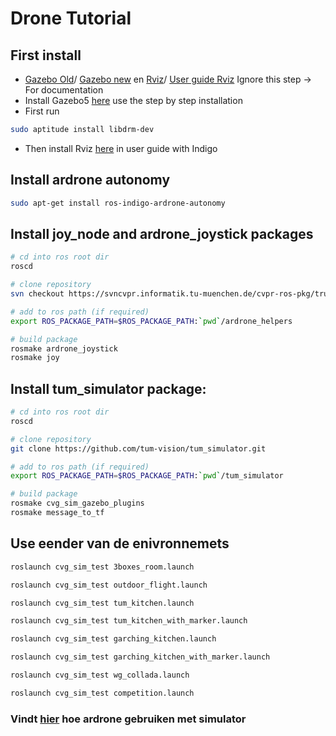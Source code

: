 # Drone Tutorial

## First install 
- [Gazebo Old](https://wiki.ros.org/simulator_gazebo?distro=fuerte/)/ [Gazebo new](https://wiki.ros.org/gazebo_ros_pkgs) 
en [Rviz](http://wiki.ros.org/rviz)/ [User guide Rviz](http://wiki.ros.org/rviz/UserGuide) Ignore this step -> For documentation
- Install Gazebo5 [here](http://gazebosim.org/tutorials?tut=install_ubuntu&ver=5.0) use the step by step installation
- First run 

```bash
sudo aptitude install libdrm-dev
```
- Then install Rviz [here](http://wiki.ros.org/rviz/UserGuide) in user guide with Indigo
## Install ardrone autonomy
```bash
sudo apt-get install ros-indigo-ardrone-autonomy
```
## Install joy_node and ardrone_joystick packages
```bash
# cd into ros root dir
roscd

# clone repository
svn checkout https://svncvpr.informatik.tu-muenchen.de/cvpr-ros-pkg/trunk/ardrone_helpers

# add to ros path (if required)
export ROS_PACKAGE_PATH=$ROS_PACKAGE_PATH:`pwd`/ardrone_helpers

# build package
rosmake ardrone_joystick
rosmake joy
```
## Install tum_simulator package:

```bash
# cd into ros root dir
roscd

# clone repository
git clone https://github.com/tum-vision/tum_simulator.git

# add to ros path (if required)
export ROS_PACKAGE_PATH=$ROS_PACKAGE_PATH:`pwd`/tum_simulator

# build package
rosmake cvg_sim_gazebo_plugins
rosmake message_to_tf
```

## Use eender van de enivronnemets

```bash
roslaunch cvg_sim_test 3boxes_room.launch

roslaunch cvg_sim_test outdoor_flight.launch

roslaunch cvg_sim_test tum_kitchen.launch

roslaunch cvg_sim_test tum_kitchen_with_marker.launch

roslaunch cvg_sim_test garching_kitchen.launch

roslaunch cvg_sim_test garching_kitchen_with_marker.launch

roslaunch cvg_sim_test wg_collada.launch

roslaunch cvg_sim_test competition.launch
```
### Vindt [hier](http://wiki.ros.org/action/fullsearch/tum_simulator?action=fullsearch&context=180&value=linkto%3A%22tum_simulator%22) hoe ardrone gebruiken met simulator